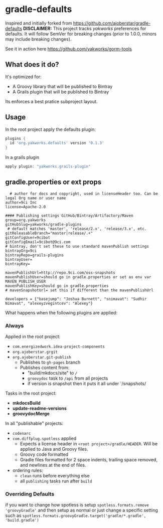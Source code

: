 # gradle-defaults
Inspired and initially forked from https://github.com/ajoberstar/gradle-defaults
**DISCLAIMER:** This project tracks _yakworks_ preferences for defaults. It will follow SemVer for breaking changes (prior to 1.0.0, minors may include breaking changes).

See it in action here https://github.com/yakworks/gorm-tools

## What does it do?

It's optimized for:

* A Groovy library that will be published to Bintray
* A Grails plugin that will be published to Bintray

Its enforces a best pratice subproject layout.

## Usage

In the root project apply the defaults plugin:

```groovy
plugins {
  id 'org.yakworks.defaults' version '0.1.3'
}
```

In a grails plugin

```groovy
apply plugin: "yakworks.grails-plugin"
```

## gradle.properties or ext props

```
  # author for docs and copyright, used in licenseHeader too. Can be legal Org name or user name
author=9ci Inc
license=Apache-2.0

#### Publishing settings GitHub/Bintray/Artifactory/Maven
group=org.yakworks
gitHubSlug=yakworks/gradle-plugins
 # default matches 'master', 'release/2.x', 'release/3.x', etc.
gitReleasableBranch="master|release/.+" 
gitConfigUser=9cibot
gitConfigEmail=9cibot@9ci.com
# bintray, don't set these to use standard mavenPublish settings
bintrayOrg=9ci
bintrayRepo=grails-plugins
bintrayUser=
bintrayKey=

mavenPublishUrl=http://repo.9ci.com/oss-snapshots
mavenPublishUser=should go in gradle.properties or set as env var MAVEN_PUBLISH_USER
mavenPublishKey=should go in gradle.properties 
# mavenSnapshotUrl= set this if different than the mavenPublishUrl

developers = {"basejump": "Joshua Burnett", "snimavat": "Sudhir Nimavat", "alexeyzvegintcev": "Alexey"}

```

What happens when the following plugins are applied:

### Always

Applied in the root project:

- `com.energizedwork.idea-project-components`
- `org.ajoberstar.grgit`
- `org.ajoberstar.git-publish`
  - Publishes to `gh-pages` branch
  - Publishes content from:
    - "build/mkdocs/site" to `/`
    - `groovydoc` task to `/api` from all projects
    - if version is snapshot then it puts it all under `/snapshots/

Tasks in the root project:

- **mkdocsBuild**
- **update-readme-versions**
- **groovydocMerge**

In all "publishable" projects:

- `codenarc`
- `com.diffplug.spotless` applied
  - Expects a license header in `<root project>/gradle/HEADER`. Will be applied to Java and Groovy files.
  - Groovy code formatted
  - Gradle files formatted for 2 space indents, trailing space removed, and newlines at the end of files.
- ordering rules:
  - `clean` runs before everything else
  - all `publishing` tasks run after `build`


### Overriding Defaults
if you want to change how spotless is setup
`spotless.formats.remove 'groovyGradle'` and then setup as normal or
just change a specific setting such as `spotless.formats.groovyGradle.target('gradle/*.gradle', 'build.gradle')`


